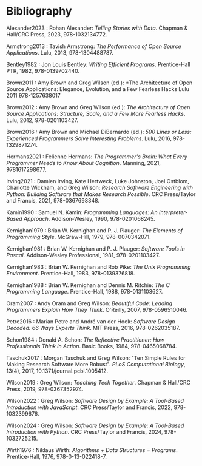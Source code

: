 # Bibliography

<span id="Alexander2023">Alexander2023</span>
:   Rohan Alexander:
    *Telling Stories with Data*.
    Chapman & Hall/CRC Press,
    2023,
    978-1032134772.

<span id="Armstrong2013">Armstrong2013</span>
:   Tavish Armstrong:
    *The Performance of Open Source Applications*.
    Lulu,
    2013,
    978-1304488787.

<span id="Bentley1982">Bentley1982</span>
:   Jon Louis Bentley:
    *Writing Efficient Programs*.
    Prentice-Hall PTR,
    1982,
    978-0139702440.

<span id="Brown2011">Brown2011</span>
:   Amy Brown and Greg Wilson (ed.):
    *The Architecture of Open Source Applications: Elegance, Evolution, and a Few Fearless Hacks
    Lulu
    2011
    978-1257638017

<span id="Brown2012">Brown2012</span>
:   Amy Brown and Greg Wilson (ed.):
    *The Architecture of Open Source Applications: Structure, Scale, and a Few More Fearless Hacks*.
    Lulu,
    2012,
    978-0201103427.

<span id="Brown2016">Brown2016</span>
:   Amy Brown and Michael DiBernardo (ed.):
    *500 Lines or Less: Experienced Programmers Solve Interesting Problems*.
    Lulu,
    2016,
    978-1329871274.

<span id="Hermans2021">Hermans2021</span>
:   Felienne Hermans:
    *The Programmer's Brain: What Every Programmer Needs to Know About Cognition*.
    Manning,
    2021,
    9781617298677.

<span id="Irving2021">Irving2021</span>
:   Damien Irving, Kate Hertweck, Luke Johnston, Joel Ostblom, Charlotte Wickham, and Greg Wilson:
    *Research Software Engineering with Python: Building Software that Makes Research Possible*.
    CRC Press/Taylor and Francis,
    2021,
    978-0367698348.

<span id="Kamin1990">Kamin1990</span>
:   Samuel N. Kamin:
    *Programming Languages: An Interpreter-Based Approach*.
    Addison-Wesley,
    1990,
    978-0201068245.

<span id="Kernighan1979">Kernighan1979</span>
:   Brian W. Kernighan and P. J. Plauger:
    *The Elements of Programming Style*.
    McGraw-Hill,
    1979,
    978-0070342071.

<span id="Kernighan1981">Kernighan1981</span>
:   Brian W. Kernighan and P. J. Plauger:
    *Software Tools in Pascal*.
    Addison-Wesley Professional,
    1981,
    978-0201103427.

<span id="Kernighan1983">Kernighan1983</span>
:   Brian W. Kernighan and Rob Pike:
    *The Unix Programming Environment*.
    Prentice-Hall,
    1983,
    978-0139376818.

<span id="Kernighan1988">Kernighan1988</span>
:   Brian W. Kernighan and Dennis M. Ritchie:
    *The C Programming Language*.
    Prentice-Hall,
    1988,
    978-0131103627.

<span id="Oram2007">Oram2007</span>
:   Andy Oram and Greg Wilson:
    *Beautiful Code: Leading Programmers Explain How They Think*.
    O'Reilly,
    2007,
    978-0596510046.

<span id="Petre2016">Petre2016</span>
:   Marian Petre and André van der Hoek:
    *Software Design Decoded: 66 Ways Experts Think*.
    MIT Press,
    2016,
    978-0262035187.

<span id="Schon1984">Schon1984</span>
:   Donald A. Schon:
    *The Reflective Practitioner: How Professionals Think in Action*.
    Basic Books,
    1984,
    978-0465068784.

<span id="Taschuk2017">Taschuk2017</span>
:   Morgan Taschuk and Greg Wilson:
    "Ten Simple Rules for Making Research Software More Robust".
    *PLoS Computational Biology*,
    13(4),
    2017,
    10.1371/journal.pcbi.1005412.

<span id="Wilson2019">Wilson2019</span>
:   Greg Wilson:
    *Teaching Tech Together*.
    Chapman & Hall/CRC Press,
    2019,
    978-0367352974.

<span id="Wilson2022">Wilson2022</span>
:   Greg Wilson:
    *Software Design by Example: A Tool-Based Introduction with JavaScript*.
    CRC Press/Taylor and Francis,
    2022,
    978-1032399676.

<span id="Wilson2024">Wilson2024</span>
:   Greg Wilson:
    *Software Design by Example: A Tool-Based Introduction with Python*.
    CRC Press/Taylor and Francis,
    2024,
    978-1032725215.

<span id="Wirth1976">Wirth1976</span>
:   Niklaus Wirth:
    *Algorithms + Data Structures = Programs*.
    Prentice-Hall,
    1976,
    978-0-13-022418-7.
